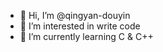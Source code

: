 - 👋 Hi, I’m @qingyan-douyin
- 👀 I’m interested in write code
- 🌱 I’m currently learning C & C++

<!---
qingyan-douyin/qingyan-douyin is a ✨ special ✨ repository because its `README.md` (this file) appears on your GitHub profile.
You can click the Preview link to take a look at your changes.
--->
